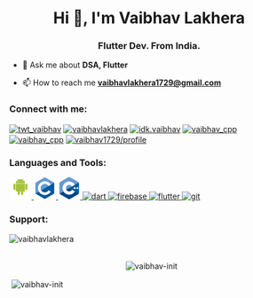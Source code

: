 <h1 align="center">Hi 👋, I'm Vaibhav Lakhera</h1>
<h3 align="center">Flutter Dev. From India.</h3>

- 💬 Ask me about **DSA, Flutter**

- 📫 How to reach me **vaibhavlakhera1729@gmail.com**

<h3 align="left">Connect with me:</h3>
<p align="left">
<a href="https://twitter.com/twt_vaibhav" target="blank"><img align="center" src="https://raw.githubusercontent.com/rahuldkjain/github-profile-readme-generator/master/src/images/icons/Social/twitter.svg" alt="twt_vaibhav" height="30" width="40" /></a>
<a href="https://linkedin.com/in/vaibhavlakhera" target="blank"><img align="center" src="https://raw.githubusercontent.com/rahuldkjain/github-profile-readme-generator/master/src/images/icons/Social/linked-in-alt.svg" alt="vaibhavlakhera" height="30" width="40" /></a>
<a href="https://instagram.com/idk.vaibhav" target="blank"><img align="center" src="https://raw.githubusercontent.com/rahuldkjain/github-profile-readme-generator/master/src/images/icons/Social/instagram.svg" alt="idk.vaibhav" height="30" width="40" /></a>
<a href="https://www.hackerrank.com/vaibhav_cpp" target="blank"><img align="center" src="https://raw.githubusercontent.com/rahuldkjain/github-profile-readme-generator/master/src/images/icons/Social/hackerrank.svg" alt="vaibhav_cpp" height="30" width="40" /></a>
<a href="https://www.leetcode.com/vaibhav_cpp" target="blank"><img align="center" src="https://raw.githubusercontent.com/rahuldkjain/github-profile-readme-generator/master/src/images/icons/Social/leet-code.svg" alt="vaibhav_cpp" height="30" width="40" /></a>
<a href="https://auth.geeksforgeeks.org/user/vaibhav1729/profile" target="blank"><img align="center" src="https://raw.githubusercontent.com/rahuldkjain/github-profile-readme-generator/master/src/images/icons/Social/geeks-for-geeks.svg" alt="vaibhav1729/profile" height="30" width="40" /></a>
</p>

<h3 align="left">Languages and Tools:</h3>
<p align="left"> <a href="https://developer.android.com" target="_blank" rel="noreferrer"> <img src="https://raw.githubusercontent.com/devicons/devicon/master/icons/android/android-original-wordmark.svg" alt="android" width="40" height="40"/> </a> <a href="https://www.cprogramming.com/" target="_blank" rel="noreferrer"> <img src="https://raw.githubusercontent.com/devicons/devicon/master/icons/c/c-original.svg" alt="c" width="40" height="40"/> </a> <a href="https://www.w3schools.com/cpp/" target="_blank" rel="noreferrer"> <img src="https://raw.githubusercontent.com/devicons/devicon/master/icons/cplusplus/cplusplus-original.svg" alt="cplusplus" width="40" height="40"/> </a> <a href="https://dart.dev" target="_blank" rel="noreferrer"> <img src="https://www.vectorlogo.zone/logos/dartlang/dartlang-icon.svg" alt="dart" width="40" height="40"/> </a> <a href="https://firebase.google.com/" target="_blank" rel="noreferrer"> <img src="https://www.vectorlogo.zone/logos/firebase/firebase-icon.svg" alt="firebase" width="40" height="40"/> </a> <a href="https://flutter.dev" target="_blank" rel="noreferrer"> <img src="https://www.vectorlogo.zone/logos/flutterio/flutterio-icon.svg" alt="flutter" width="40" height="40"/> </a> <a href="https://git-scm.com/" target="_blank" rel="noreferrer"> <img src="https://www.vectorlogo.zone/logos/git-scm/git-scm-icon.svg" alt="git" width="40" height="40"/> </a> </p>

<h3 align="left">Support:</h3>
<p><a href="https://www.buymeacoffee.com/vaibhavlakhera"> <img align="left" src="https://cdn.buymeacoffee.com/buttons/v2/default-yellow.png" height="50" width="210" alt="vaibhavlakhera" /></a></p><br><br>

<p><img align="center" src="https://github-readme-stats.vercel.app/api/top-langs?username=vaibhav-init&show_icons=true&locale=en&layout=compact" alt="vaibhav-init" /></p>

<p>&nbsp;<img align="center" src="https://github-readme-stats.vercel.app/api?username=vaibhav-init&show_icons=true&locale=en" alt="vaibhav-init" /></p>
